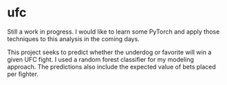 # ufc

Still a work in progress.  I would like to learn some PyTorch and apply those techniques to this analysis in the coming days.  

This project seeks to predict whether the underdog or favorite will win a given UFC fight.  I used a random forest classifier for my modeling approach.  The predictions also include the expected value of bets placed per fighter. 
